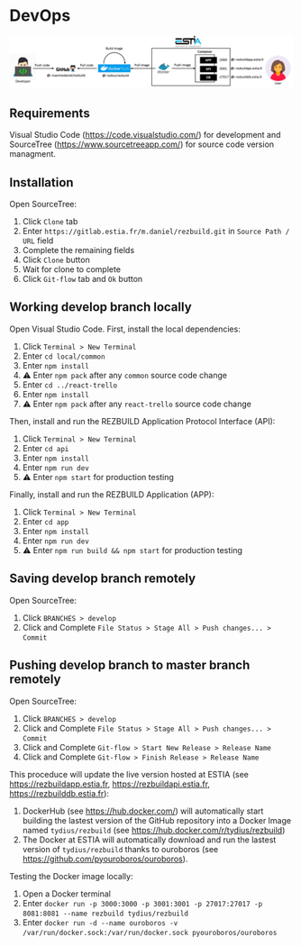 # DevOps

![DevOps pipeline](doc/flow.jpg)

## Requirements

Visual Studio Code (<https://code.visualstudio.com/>) for development and SourceTree (<https://www.sourcetreeapp.com/>) for source code version managment.

## Installation

Open SourceTree:

1. Click `Clone` tab
2. Enter `https://gitlab.estia.fr/m.daniel/rezbuild.git` in `Source Path / URL` field
3. Complete the remaining fields
4. Click `Clone` button
5. Wait for clone to complete
6. Click `Git-flow` tab and `Ok` button

## Working develop branch locally

Open Visual Studio Code. First, install the local dependencies:

1. Click `Terminal > New Terminal`
2. Enter `cd local/common`
3. Enter `npm install`
4. :warning: Enter `npm pack` after any `common` source code change
5. Enter `cd ../react-trello`
6. Enter `npm install`
7. :warning: Enter `npm pack` after  any `react-trello` source code change

Then, install and run the REZBUILD Application Protocol Interface (API):

1. Click `Terminal > New Terminal`
2. Enter `cd api`
3. Enter `npm install`
4. Enter `npm run dev`
5. :warning: Enter `npm start` for production testing

Finally, install and run the REZBUILD Application (APP):

1. Click `Terminal > New Terminal`
2. Enter `cd app`
3. Enter `npm install`
4. Enter `npm run dev`
5. :warning: Enter `npm run build && npm start` for production testing

## Saving develop branch remotely

Open SourceTree:

1. Click `BRANCHES > develop`
2. Click and Complete `File Status > Stage All > Push changes... > Commit`

## Pushing develop branch to master branch remotely

Open SourceTree:

1. Click `BRANCHES > develop`
2. Click and Complete `File Status > Stage All > Push changes... > Commit`
3. Click and Complete `Git-flow > Start New Release > Release Name`
4. Click and Complete `Git-flow > Finish Release > Release Name`

This proceduce will update the live version hosted at ESTIA (see <https://rezbuildapp.estia.fr>, <https://rezbuildapi.estia.fr>, <https://rezbuilddb.estia.fr>):

1. DockerHub (see <https://hub.docker.com/>) will automatically start building the lastest version of the GitHub repository into a Docker Image named `tydius/rezbuild` (see <https://hub.docker.com/r/tydius/rezbuild>)
2. The Docker at ESTIA will automatically download and run the lastest version of `tydius/rezbuild` thanks to ouroboros (see <https://github.com/pyouroboros/ouroboros>).

Testing the Docker image locally:

1. Open a Docker terminal
2. Enter `docker run -p 3000:3000 -p 3001:3001 -p 27017:27017 -p 8081:8081 --name rezbuild tydius/rezbuild`
3. Enter `docker run -d --name ouroboros -v /var/run/docker.sock:/var/run/docker.sock pyouroboros/ouroboros`